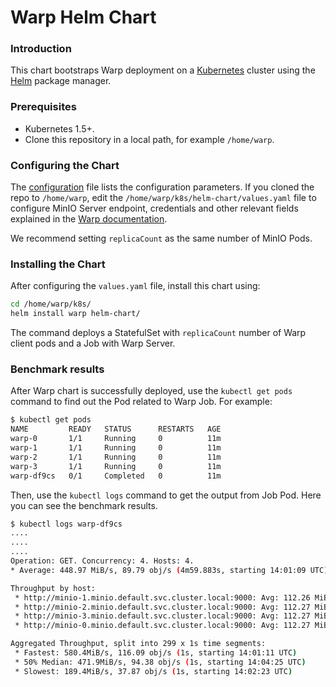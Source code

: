 # Warp Helm Chart

### Introduction

This chart bootstraps Warp deployment on a [Kubernetes](http://kubernetes.io) cluster using the [Helm](https://helm.sh) package manager.

### Prerequisites

- Kubernetes 1.5+.
- Clone this repository in a local path, for example `/home/warp`.

### Configuring the Chart

The [configuration](./values.yaml) file lists the configuration parameters. If you cloned the repo to `/home/warp`, edit the `/home/warp/k8s/helm-chart/values.yaml` file to configure MinIO Server endpoint, credentials and other relevant fields explained in the [Warp documentation](https://github.com/minio/warp#usage).

We recommend setting `replicaCount` as the same number of MinIO Pods.

### Installing the Chart

After configuring the `values.yaml` file, install this chart using:

```bash
cd /home/warp/k8s/
helm install warp helm-chart/
```

The command deploys a StatefulSet with `replicaCount` number of Warp client pods and a Job with Warp Server.

### Benchmark results

After Warp chart is successfully deployed, use the `kubectl get pods` command to find out the Pod related to Warp Job. For example:

```sh
$ kubectl get pods
NAME         READY   STATUS      RESTARTS   AGE
warp-0       1/1     Running     0          11m
warp-1       1/1     Running     0          11m
warp-2       1/1     Running     0          11m
warp-3       1/1     Running     0          11m
warp-df9cs   0/1     Completed   0          11m
```

Then, use the `kubectl logs` command to get the output from Job Pod. Here you can see the benchmark results.

```sh
$ kubectl logs warp-df9cs
....
....
....
Operation: GET. Concurrency: 4. Hosts: 4.
* Average: 448.97 MiB/s, 89.79 obj/s (4m59.883s, starting 14:01:09 UTC)

Throughput by host:
 * http://minio-1.minio.default.svc.cluster.local:9000: Avg: 112.26 MiB/s, 22.45 obj/s (4m59.834s, starting 14:01:09 UTC)
 * http://minio-2.minio.default.svc.cluster.local:9000: Avg: 112.27 MiB/s, 22.45 obj/s (4m59.797s, starting 14:01:09 UTC)
 * http://minio-3.minio.default.svc.cluster.local:9000: Avg: 112.27 MiB/s, 22.45 obj/s (4m59.938s, starting 14:01:09 UTC)
 * http://minio-0.minio.default.svc.cluster.local:9000: Avg: 112.27 MiB/s, 22.45 obj/s (4m59.934s, starting 14:01:09 UTC)

Aggregated Throughput, split into 299 x 1s time segments:
 * Fastest: 580.4MiB/s, 116.09 obj/s (1s, starting 14:01:11 UTC)
 * 50% Median: 471.9MiB/s, 94.38 obj/s (1s, starting 14:04:25 UTC)
 * Slowest: 189.4MiB/s, 37.87 obj/s (1s, starting 14:02:23 UTC)
```
